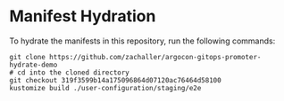 # Manifest Hydration

To hydrate the manifests in this repository, run the following commands:

```shell
git clone https://github.com/zachaller/argocon-gitops-promoter-hydrate-demo
# cd into the cloned directory
git checkout 319f3599b14a175096864d07120ac76464d58100
kustomize build ./user-configuration/staging/e2e
```
